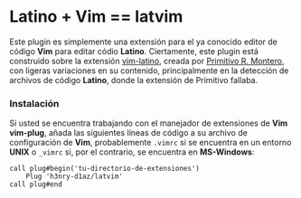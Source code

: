 Latino + Vim == latvim
======================

Este plugin es simplemente una extensión para el ya conocido
editor de código **Vim** para editar códio **Latino**. Ciertamente, este
plugin está construido sobre la extensión
[vim-latino](https://github.com/primitivorm/vim-latino), creada por
[Primitivo R. Montero](https://github.com/primitivorm), con ligeras
variaciones en su contenido, principalmente en la detección
de archivos de código **Latino**, donde la extensión de Primitivo fallaba.

### Instalación
Si usted se encuentra trabajando con el manejador de extensiones de **Vim**
**vim-plug**, añada las siguientes líneas de código a su archivo de configuración
de **Vim**, probablemente `.vimrc` si se encuentra en un entorno **UNIX** o `_vimrc`
si, por el contrario, se encuentra en **MS-Windows**:
```vim
call plug#begin('tu-directorio-de-extensiones')
    Plug 'h3nry-d1az/latvim'
call plug#end
```
